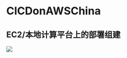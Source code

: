 # CICDonAWSChina

## EC2/本地计算平台上的部署组建

![](https://github.com/Derek8848/CICDonAWSChina/tree/master/images/deployment-components-workflow.png)


